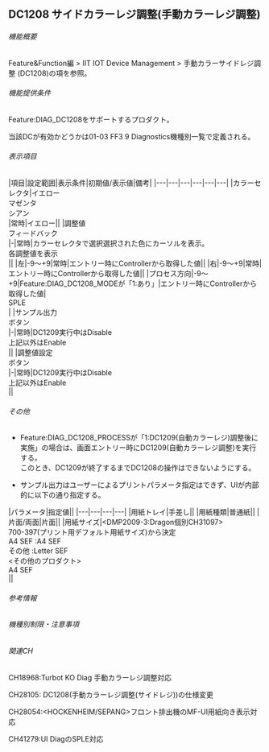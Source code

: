 ## DC1208 サイドカラーレジ調整(手動カラーレジ調整)

###### 機能概要

Feature&Function編 > IIT IOT Device Management >
手動カラーサイドレジ調整 (DC1208)の項を参照。

###### 機能提供条件

Feature:DIAG\_DC1208をサポートするプロダクト。

当該DCが有効かどうかは01-03 FF3 9 Diagnostics機種別一覧で定義される。

###### 表示項目

|項目|設定範囲|表示条件|初期値/表示値|備考|
|---|---|---|---|---|---|
|カラーセレクタ|イエロー<br/>マゼンタ<br/>シアン<br/>|常時|イエロー||
|調整値<br/>フィードバック<br/>|-|常時|カラーセレクタで選択選択された色にカーソルを表示。<br/>各調整値を表示<br/>||
|左|-9～+9|常時|エントリー時にControllerから取得した値||
|右|-9～+9|常時|エントリー時にControllerから取得した値||
|プロセス方向|-9～+9|Feature:DIAG_DC1208_MODEが「1:あり」|エントリー時にControllerから取得した値|<CH41279><br/>SPLE<br/>|
|サンプル出力<br/>ボタン<br/>|-|常時|DC1209実行中はDisable<br/>上記以外はEnable<br/>||
|調整値設定<br/>ボタン<br/>|-|常時|DC1209実行中はDisable<br/>上記以外はEnable<br/>||


###### その他

-   Feature:DIAG\_DC1208\_PROCESSが「1:DC1209(自動カラーレジ)調整後に実施」の場合は、画面エントリー時にDC1209(自動カラーレジ調整)を実行する。  
    このとき、DC1209が終了するまでDC1208の操作はできないようにする。

-   サンプル出力はユーザーによるプリントパラメータ指定はできず、UIが内部的に以下の通り指定する。

|パラメータ|指定値||
|---|---|---|---|
|用紙トレイ|手差し||
|用紙種類|普通紙||
|片面/両面|片面||
|用紙サイズ|<DMP2009-3:Dragon個別CH31097&gt;<br/>700-397(プリント用デフォルト用紙サイズ)から決定<br/>A4 SEF :A4 SEF<br/>その他 :Letter SEF<br/>&lt;その他のプロダクト><br/>A4 SEF<br/>||


###### 参考情報

###### 機種別制限・注意事項

###### 関連CH

CH18968:Turbot KO Diag 手動カラーレジ調整対応

CH28105:<Hockenheim> DC1208(手動カラーレジ調整(サイドレジ))の仕様変更

CH28054:<HOCKENHEIM/SEPANG>フロント排出機のMF-UI用紙向き表示対応

CH41279:UI DiagのSPLE対応